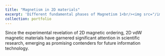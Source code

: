 ```yaml
---
title: "Magnetism in 2D materials"
excerpt: 'Different fundamental phases of Magnetism 1<br/><img src="/images/AM.png" alt="Magnetism Phases" width="500" />'
collection: portfolio
---
```


Since the experimental revelation of 2D magnetic ordering, 2D vdW magnetic materials have garnered significant attention in scientific research, emerging
as promising contenders for future information technology.
